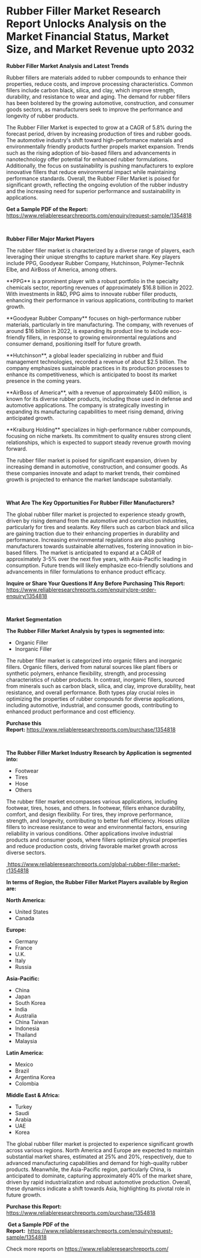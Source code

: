 <p><h1>Rubber Filler Market Research Report Unlocks Analysis on the Market Financial Status, Market Size, and Market Revenue upto 2032</h1></p><p><strong>Rubber Filler Market Analysis and Latest Trends</strong></p>
<p><p>Rubber fillers are materials added to rubber compounds to enhance their properties, reduce costs, and improve processing characteristics. Common fillers include carbon black, silica, and clay, which improve strength, durability, and resistance to wear and aging. The demand for rubber fillers has been bolstered by the growing automotive, construction, and consumer goods sectors, as manufacturers seek to improve the performance and longevity of rubber products.</p><p>The Rubber Filler Market is expected to grow at a CAGR of 5.8% during the forecast period, driven by increasing production of tires and rubber goods. The automotive industry's shift toward high-performance materials and environmentally friendly products further propels market expansion. Trends such as the rising adoption of bio-based fillers and advancements in nanotechnology offer potential for enhanced rubber formulations. Additionally, the focus on sustainability is pushing manufacturers to explore innovative fillers that reduce environmental impact while maintaining performance standards. Overall, the Rubber Filler Market is poised for significant growth, reflecting the ongoing evolution of the rubber industry and the increasing need for superior performance and sustainability in applications.</p></p>
<p><strong>Get a Sample PDF of the Report:&nbsp;</strong> <a href="https://www.reliableresearchreports.com/enquiry/request-sample/1354818?utm_campaign=2215&utm_medium=2&utm_source=Github&utm_content=ia&utm_term=02042025&utm_id=rubber-filler">https://www.reliableresearchreports.com/enquiry/request-sample/1354818</a></p>
<p>&nbsp;</p>
<p><strong>Rubber Filler Major Market Players</strong></p>
<p><p>The rubber filler market is characterized by a diverse range of players, each leveraging their unique strengths to capture market share. Key players include PPG, Goodyear Rubber Company, Hutchinson, Polymer-Technik Elbe, and AirBoss of America, among others.</p><p>**PPG** is a prominent player with a robust portfolio in the specialty chemicals sector, reporting revenues of approximately $16.8 billion in 2022. With investments in R&D, PPG aims to innovate rubber filler products, enhancing their performance in various applications, contributing to market growth.</p><p>**Goodyear Rubber Company** focuses on high-performance rubber materials, particularly in tire manufacturing. The company, with revenues of around $16 billion in 2022, is expanding its product line to include eco-friendly fillers, in response to growing environmental regulations and consumer demand, positioning itself for future growth.</p><p>**Hutchinson**, a global leader specializing in rubber and fluid management technologies, recorded a revenue of about $2.5 billion. The company emphasizes sustainable practices in its production processes to enhance its competitiveness, which is anticipated to boost its market presence in the coming years.</p><p>**AirBoss of America**, with a revenue of approximately $400 million, is known for its diverse rubber products, including those used in defense and automotive applications. The company is strategically investing in expanding its manufacturing capabilities to meet rising demand, driving anticipated growth.</p><p>**Kraiburg Holding** specializes in high-performance rubber compounds, focusing on niche markets. Its commitment to quality ensures strong client relationships, which is expected to support steady revenue growth moving forward.</p><p>The rubber filler market is poised for significant expansion, driven by increasing demand in automotive, construction, and consumer goods. As these companies innovate and adapt to market trends, their combined growth is projected to enhance the market landscape substantially.</p></p>
<p>&nbsp;</p>
<p><strong>What Are The Key Opportunities For Rubber Filler Manufacturers?</strong></p>
<p><p>The global rubber filler market is projected to experience steady growth, driven by rising demand from the automotive and construction industries, particularly for tires and sealants. Key fillers such as carbon black and silica are gaining traction due to their enhancing properties in durability and performance. Increasing environmental regulations are also pushing manufacturers towards sustainable alternatives, fostering innovation in bio-based fillers. The market is anticipated to expand at a CAGR of approximately 3-5% over the next five years, with Asia-Pacific leading in consumption. Future trends will likely emphasize eco-friendly solutions and advancements in filler formulations to enhance product efficacy.</p></p>
<p><strong>Inquire or Share Your Questions If Any Before Purchasing This Report:</strong> <a href="https://www.reliableresearchreports.com/enquiry/pre-order-enquiry/1354818?utm_campaign=2215&utm_medium=2&utm_source=Github&utm_content=ia&utm_term=02042025&utm_id=rubber-filler">https://www.reliableresearchreports.com/enquiry/pre-order-enquiry/1354818</a></p>
<p>&nbsp;</p>
<p><strong>Market Segmentation</strong></p>
<p><strong>The Rubber Filler Market Analysis by types is segmented into:</strong></p>
<p><ul><li>Organic Filler</li><li>Inorganic Filler</li></ul></p>
<p><p>The rubber filler market is categorized into organic fillers and inorganic fillers. Organic fillers, derived from natural sources like plant fibers or synthetic polymers, enhance flexibility, strength, and processing characteristics of rubber products. In contrast, inorganic fillers, sourced from minerals such as carbon black, silica, and clay, improve durability, heat resistance, and overall performance. Both types play crucial roles in optimizing the properties of rubber compounds for diverse applications, including automotive, industrial, and consumer goods, contributing to enhanced product performance and cost efficiency.</p></p>
<p><strong>Purchase this Report:&nbsp;</strong><a href="https://www.reliableresearchreports.com/purchase/1354818?utm_campaign=2215&utm_medium=2&utm_source=Github&utm_content=ia&utm_term=02042025&utm_id=rubber-filler">https://www.reliableresearchreports.com/purchase/1354818</a></p>
<p>&nbsp;</p>
<p><strong>The Rubber Filler Market Industry Research by Application is segmented into:</strong></p>
<p><ul><li>Footwear</li><li>Tires</li><li>Hose</li><li>Others</li></ul></p>
<p><p>The rubber filler market encompasses various applications, including footwear, tires, hoses, and others. In footwear, fillers enhance durability, comfort, and design flexibility. For tires, they improve performance, strength, and longevity, contributing to better fuel efficiency. Hoses utilize fillers to increase resistance to wear and environmental factors, ensuring reliability in various conditions. Other applications involve industrial products and consumer goods, where fillers optimize physical properties and reduce production costs, driving favorable market growth across diverse sectors.</p></p>
<p><a href="https://www.reliableresearchreports.com/global-rubber-filler-market-r1354818?utm_campaign=2215&utm_medium=2&utm_source=Github&utm_content=ia&utm_term=02042025&utm_id=rubber-filler">&nbsp;https://www.reliableresearchreports.com/global-rubber-filler-market-r1354818</a></p>
<p><strong>In terms of Region, the Rubber Filler Market Players available by Region are:</strong></p>
<p>
    <p> <strong> North America: </strong>
        <ul>
            <li>United States</li>
            <li>Canada</li>
        </ul>
        </p> 
    <p> <strong> Europe: </strong>
        <ul>
            <li>Germany</li>
            <li>France</li>
            <li>U.K.</li>
            <li>Italy</li>
            <li>Russia</li>
        </ul>
        </p> 
    <p> <strong> Asia-Pacific: </strong>
        <ul>
            <li>China</li>
            <li>Japan</li>
            <li>South Korea</li>
            <li>India</li>
            <li>Australia</li>
            <li>China Taiwan</li>
            <li>Indonesia</li>
            <li>Thailand</li>
            <li>Malaysia</li>
        </ul>
        </p> 
    <p> <strong> Latin America: </strong>
        <ul>
            <li>Mexico</li>
            <li>Brazil</li>
            <li>Argentina Korea</li>
            <li>Colombia</li>
        </ul>
        </p> 
    <p> <strong> Middle East & Africa: </strong>
        <ul>
            <li>Turkey</li>
            <li>Saudi</li>
            <li>Arabia</li>
            <li>UAE</li>
            <li>Korea</li>
        </ul>
    </p>
    </p>
<p><p>The global rubber filler market is projected to experience significant growth across various regions. North America and Europe are expected to maintain substantial market shares, estimated at 25% and 20%, respectively, due to advanced manufacturing capabilities and demand for high-quality rubber products. Meanwhile, the Asia-Pacific region, particularly China, is anticipated to dominate, capturing approximately 40% of the market share, driven by rapid industrialization and robust automotive production. Overall, these dynamics indicate a shift towards Asia, highlighting its pivotal role in future growth.</p></p>
<p><strong>Purchase this Report: </strong><a href="https://www.reliableresearchreports.com/purchase/1354818?utm_campaign=2215&utm_medium=2&utm_source=Github&utm_content=ia&utm_term=02042025&utm_id=rubber-filler">https://www.reliableresearchreports.com/purchase/1354818</a></p>
<p>&nbsp;<strong>Get a Sample PDF of the Report:&nbsp;&nbsp;</strong><a href="https://www.reliableresearchreports.com/enquiry/request-sample/1354818?utm_campaign=2215&utm_medium=2&utm_source=Github&utm_content=ia&utm_term=02042025&utm_id=rubber-filler">https://www.reliableresearchreports.com/enquiry/request-sample/1354818</a></p>
<p><strong></strong></p>
<p>Check more reports on <a href="https://www.reliableresearchreports.com/?utm_campaign=2215&utm_medium=2&utm_source=Github&utm_content=ia&utm_term=02042025&utm_id=rubber-filler">https://www.reliableresearchreports.com/</a></p>